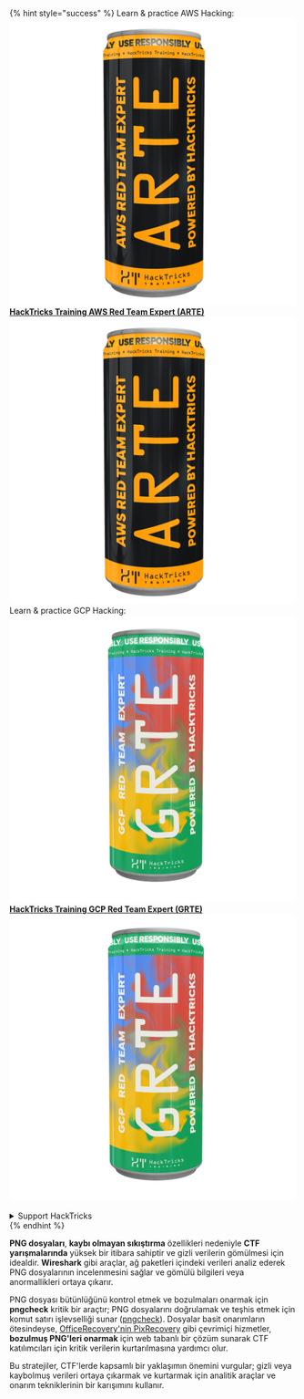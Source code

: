 {% hint style="success" %}
Learn & practice AWS Hacking:<img src="/.gitbook/assets/arte.png" alt="" data-size="line">[**HackTricks Training AWS Red Team Expert (ARTE)**](https://training.hacktricks.xyz/courses/arte)<img src="/.gitbook/assets/arte.png" alt="" data-size="line">\
Learn & practice GCP Hacking: <img src="/.gitbook/assets/grte.png" alt="" data-size="line">[**HackTricks Training GCP Red Team Expert (GRTE)**<img src="/.gitbook/assets/grte.png" alt="" data-size="line">](https://training.hacktricks.xyz/courses/grte)

<details>

<summary>Support HackTricks</summary>

* Check the [**subscription plans**](https://github.com/sponsors/carlospolop)!
* **Join the** 💬 [**Discord group**](https://discord.gg/hRep4RUj7f) or the [**telegram group**](https://t.me/peass) or **follow** us on **Twitter** 🐦 [**@hacktricks\_live**](https://twitter.com/hacktricks\_live)**.**
* **Share hacking tricks by submitting PRs to the** [**HackTricks**](https://github.com/carlospolop/hacktricks) and [**HackTricks Cloud**](https://github.com/carlospolop/hacktricks-cloud) github repos.

</details>
{% endhint %}

**PNG dosyaları**, **kaybı olmayan sıkıştırma** özellikleri nedeniyle **CTF yarışmalarında** yüksek bir itibara sahiptir ve gizli verilerin gömülmesi için idealdir. **Wireshark** gibi araçlar, ağ paketleri içindeki verileri analiz ederek PNG dosyalarının incelenmesini sağlar ve gömülü bilgileri veya anormallikleri ortaya çıkarır.

PNG dosyası bütünlüğünü kontrol etmek ve bozulmaları onarmak için **pngcheck** kritik bir araçtır; PNG dosyalarını doğrulamak ve teşhis etmek için komut satırı işlevselliği sunar ([pngcheck](http://libpng.org/pub/png/apps/pngcheck.html)). Dosyalar basit onarımların ötesindeyse, [OfficeRecovery'nin PixRecovery](https://online.officerecovery.com/pixrecovery/) gibi çevrimiçi hizmetler, **bozulmuş PNG'leri onarmak** için web tabanlı bir çözüm sunarak CTF katılımcıları için kritik verilerin kurtarılmasına yardımcı olur.

Bu stratejiler, CTF'lerde kapsamlı bir yaklaşımın önemini vurgular; gizli veya kaybolmuş verileri ortaya çıkarmak ve kurtarmak için analitik araçlar ve onarım tekniklerinin bir karışımını kullanır.
